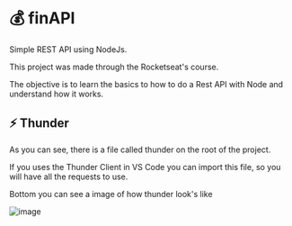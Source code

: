 # 💰 finAPI
Simple REST API using NodeJs.

This project was made through the Rocketseat's course.

The objective is to learn the basics to how to do a Rest API with Node and understand how it works.


## ⚡ Thunder

As you can see, there is a file called thunder on the root of the project. 

If you uses the Thunder Client in VS Code you can import this file, so you will have all the requests to use.

Bottom you can see a image of how thunder look's like

![image](https://user-images.githubusercontent.com/52872315/144138163-30d65934-9c2d-45f5-acf5-d9947c293b76.png)
